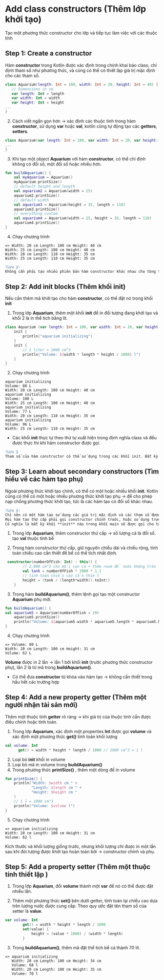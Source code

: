 # Add class constructors (Thêm lớp khởi tạo)

Tạo một phương thức constructor cho lớp và tiếp tục làm việc với các thuộc tính

## Step 1: Create a constructor

Hàm **constructor** trong Kotlin được xác định trong chính khai báo class, chỉ định tham số như phương thức, và cũng có thể có thiết lập giá trị mặc định cho các tham số.

```kotlin
class Aquarium(length: Int = 100, width: Int = 20, height: Int = 40) {
   // Dimensions in cm
   var length: Int = length
   var width: Int = width
   var height: Int = height
...
}
```

2. Cách viết ngắn gọn hơn -> xác định các thuộc tính trong hàm **constructor**, sử dụng **var** hoặc **val**, kotlin cũng tự động tạo các **getters**, **setters**.

```kotlin
class Aquarium(var length: Int = 100, var width: Int = 20, var height: Int = 40) {
...
}
```

3. Khi tạo một object **Aquarium** với hàm **constructor**, có thể chỉ định không có đối số, một đối số hoặc nhiều hơn. 

```kotlin
fun buildAquarium() {
    val myAquarium = Aquarium()
    myAquarium.printSize()
    // default height and length
    val aquarium2 = Aquarium(width = 25)
    aquarium2.printSize()
    // default width
    val aquarium3 = Aquarium(height = 35, length = 110)
    aquarium3.printSize()
    // everything custom
    val aquarium4 = Aquarium(width = 25, height = 35, length = 110)
    aquarium4.printSize()
}
```

4. Chạy chương trình

```
=> Width: 20 cm Length: 100 cm Height: 40 cm 
Width: 25 cm Length: 100 cm Height: 40 cm 
Width: 20 cm Length: 110 cm Height: 35 cm 
Width: 25 cm Length: 110 cm Height: 35 cm 
```

```diff
!Lưu ý:
Không cần phải tạo nhiều phiên bản hàm constructor khác nhau cho từng trường hợp. Kotlin tạo ra những gì cần thiết từ các giá trị mặc định và các tham số được đặt tên.
```
## Step 2: Add init blocks (Thêm khối init)

Nếu cần thêm mã khởi tạo cho hàm **constructor**, có thể đặt nó trong khối **init**

1. Trong lớp **Aquarium**, thêm một khối **init** để in đối tượng đang khởi tạo và khối 2 là in thể tích bằng lít.

```kotlin
class Aquarium (var length: Int = 100, var width: Int = 20, var height: Int = 40) {
    init {
        println("aquarium initializing")
    }
    init {
        // 1 liter = 1000 cm^3
        println("Volume: ${width * length * height / 1000} l")
    }
}
```

2. Chạy chương trình

```
aquarium initializing
Volume: 80 L
Width: 20 cm Length: 100 cm Height: 40 cm 
aquarium initializing
Volume: 100 L
Width: 25 cm Length: 100 cm Height: 40 cm 
aquarium initializing
Volume: 77 L
Width: 20 cm Length: 110 cm Height: 35 cm 
aquarium initializing
Volume: 96 L
Width: 25 cm Length: 110 cm Height: 35 cm 
```

* Các khối **init** thực tự theo thứ tự xuất hiện trong định nghĩa class và đều được thực thi khi hàm constructor được gọi.

```diff
!Lưu ý
Tham số của hàm constructor có thể sử dụng trong các khối init. Bất kỳ thuộc tính nào được sử dụng trong các khối init phải được khai báo trước đó
```

## Step 3: Learn about secondary constructors (Tìm hiểu về các hàm tạo phụ)

Ngoài phương thức khởi tạo chính, có thể có một hoặc nhiều khối **init**. Kotlin cũng có thể có một hoặc nhiều phương thức khởi tạo phụ -> để cho phép nạp chồng phương thức khởi tạo, tức là các hàm tạo có đối số khác nhau.

```diff
!Lưu ý:
Chỉ nên có một hàm tạo sử dụng các giá trị mặc định và các tham số được đặt tên.
Mọi hàm tạo thứ cấp phải gọi constructor chính trước, hoặc sử dụng trực tiếp this() hoặc gián tiếp bằng cách gọi một hàm tạo thứ cấp khác.
Có nghĩa là bất kỳ khối **init** nào trong khối main sẽ được gọi cho tất cả các constructor và tất cả mã trong constructor chính sẽ được thực thi đầu tiên.
```

1. Trong lớp **Aquarium**, thêm constructor thứ cấp -> số lượng cá là đối số. tạo **val** thuộc tính bể

2. Trong hàm constructor thứ cấp, giữ nguyên chiều dài và chiều rộng, tính toán chiều cao cần thiết để bể có thể tích nhất định.

```kotlin
 constructor(numberOfFish: Int) : this() {
        // 2,000 cm^3 cho mỗi con cá + thêm room để nước không tràn
        val tank = numberOfFish * 2000 * 1.1
        // tính toán chiều cao cần thiết
        height = (tank / (length*width)).toInt()
    }
```

3. Trong hàm **buildAquarium()**, thêm lệnh gọi tạo một constructor **Aquarium** phụ mới.

```kotlin
fun buildAquarium() {
val aquarium5 = Aquarium(numberOfFish = 29)
    aquarium5.printSize()
    println("Volume: ${aquarium5.width * aquarium5.length * aquarium5.height / 1000} l")
}
```

4. Chạy chương trình

```
=> Volume: 80 L
Width: 20 cm Length: 100 cm Height: 31 cm 
Volume: 62 L
```

**Volume** được in 2 lần -> lần 1 bởi khối **init** (trước phương thức constructor phụ), lần 2 là từ mã trong **buildAquarium()**.

* Có thể đưa **constructor** từ khóa vào hàm tạo -> không cần thiết trong hầu hết các trường hợp

## Step 4: Add a new property getter (Thêm một người nhận tài sản mới)

Thêm một thuộc tính **getter** rõ ràng -> khi giá trị của thuộc tính cần được điều chỉnh hoặc tính toán. 

1. Trong lớp **Aquarium**, xác định một properties **Int** được gọi **volume** và xác định một phương thức **get()** tính toán khối lượng

```kotlin
val volume: Int 
      get() = width * height * length / 1000 // 1000 cm^3 = 1 l
```

2. Loại bỏ **init** khối in volume
3. Loại bỏ mã in volume trong **buildAquarium()**
4. Trong phương thức **printSize()** , thêm một dòng để in volume

```kotlin
fun printSize() {
    println("Width: $width cm " +
            "Length: $length cm " +
            "Height: $height cm "
    )
    // 1 l = 1000 cm^3
    println("Volume: $volume l")
}
```

5. Chạy chương trình

```
=> aquarium initializing
Width: 20 cm Length: 100 cm Height: 31 cm 
Volume: 62 l
```

Kích thước và khối lượng giống trước, nhưng khối lượng chỉ được in một lần sau khi đói tượng được khởi tạo hoàn toàn bởi -> constructor chính và phụ.

## Step 5: Add a property setter (Thêm một thuộc tính thiết lập )

1. Trong lớp **Aquarium**, đổi **volume** thành một **var** để nó có thể được đặt nhiều lần.

1. Thêm một phương thức **set()** bên dưới getter, tính toán lại chiều cao dựa trên lượng nước được cung cấp. Theo quy ước đặt tên tham số của setter là **value**.

```kotlin
var volume: Int
        get() = width * height * length / 1000
        set(value) {
            height = (value * 1000) / (width * length)
        }
```

3. Trong **buildAquarium()**, thêm mã đặt thể tích bể cá thành 70 lít.

```
=> aquarium initializing
   Width: 20 cm Length: 100 cm Height: 34 cm 
   Volume: 68 l
   Width: 20 cm Length: 100 cm Height: 35 cm 
   Volume: 70 l
```